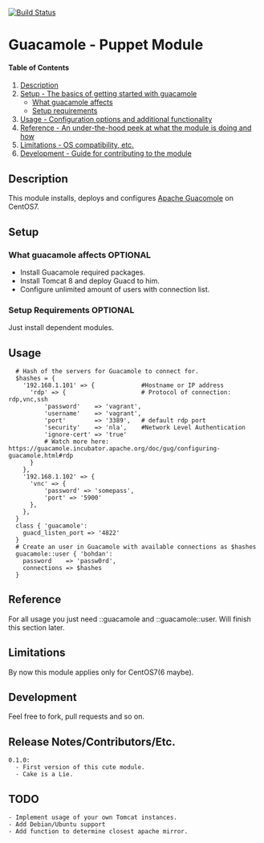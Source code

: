 [![Build Status](https://travis-ci.org/slenky/puppet-guacamole.svg?branch=master)](https://travis-ci.org/slenky/puppet-guacamole)

# Guacamole - Puppet Module

#### Table of Contents

1. [Description](#description)
2. [Setup - The basics of getting started with guacamole](#setup)
    * [What guacamole affects](#what-guacamole-affects)
    * [Setup requirements](#setup-requirements)
3. [Usage - Configuration options and additional functionality](#usage)
4. [Reference - An under-the-hood peek at what the module is doing and how](#reference)
5. [Limitations - OS compatibility, etc.](#limitations)
6. [Development - Guide for contributing to the module](#development)

## Description

This module installs, deploys and configures [Apache Guacomole](#https://guacamole.incubator.apache.org/) on CentOS7.

## Setup

### What guacamole affects **OPTIONAL**

* Install Guacamole required packages.
* Install Tomcat 8 and deploy Guacd to him.
* Configure unlimited amount of users with connection list.

### Setup Requirements **OPTIONAL**

Just install dependent modules.

## Usage

```
  # Hash of the servers for Guacamole to connect for.
  $hashes = {
    '192.168.1.101' => {             #Hostname or IP address
      'rdp' => {                     # Protocol of connection: rdp,vnc,ssh
          'password'    => 'vagrant',
          'username'    => 'vagrant',
          'port'        => '3389',   # default rdp port
          'security'    => 'nla',    #Network Level Authentication
          'ignore-cert' => 'true'
          # Watch more here: https://guacamole.incubator.apache.org/doc/gug/configuring-guacamole.html#rdp
      }
    },
    '192.168.1.102' => {
      'vnc' => {
          'password' => 'somepass',
          'port' => '5900'
      },
    },
  }
  class { 'guacamole':
    guacd_listen_port => '4822'
  }
  # Create an user in Guacamole with available connections as $hashes
  guacamole::user { 'bohdan':
    password    => 'passw0rd',
    connections => $hashes
  }
```

## Reference

For all usage you just need ::guacamole and ::guacamole::user.
Will finish this section later.

## Limitations

By now this module applies only for CentOS7(6 maybe).

## Development

Feel free to fork, pull requests and so on.

## Release Notes/Contributors/Etc.

```
0.1.0:
  - First version of this cute module.
  - Cake is a Lie.
```

## TODO
```
- Implement usage of your own Tomcat instances.
- Add Debian/Ubuntu support
- Add function to determine closest apache mirror.
```
